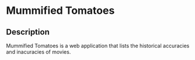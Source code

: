 # Mummified Tomatoes

## Description

Mummified Tomatoes is a web application that lists the historical accuracies and inacuracies of movies.
